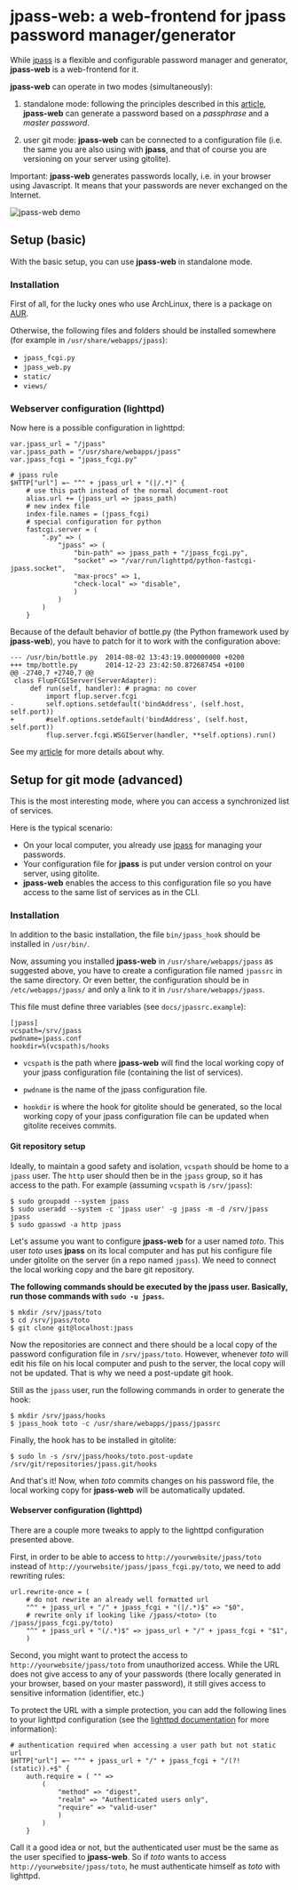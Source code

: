 # jpass-web: a web-frontend for jpass password manager/generator

While [jpass][jpass] is a flexible and configurable password manager and
generator, **jpass-web** is a web-frontend for it.

**jpass-web** can operate in two modes (simultaneously):

1. standalone mode: following the principles described in this
   [article](https://joel.porquet.org/wiki/hacking/password_management_history/),
   **jpass-web** can generate a password based on a *passphrase* and a *master
   password*.

2. user git mode: **jpass-web** can be connected to a configuration file (i.e.
   the same you are also using with **jpass**, and that of course you are
   versioning on your server using gitolite).

Important: **jpass-web** generates passwords locally, i.e. in your browser
using Javascript. It means that your passwords are never exchanged on the
Internet.

![jpass-web demo](https://joel.porquet.org/cgit/cgit.cgi/jpass-web.git/plain/docs/demo.gif)

## Setup (basic)

With the basic setup, you can use **jpass-web** in standalone mode.

### Installation

First of all, for the lucky ones who use ArchLinux, there is a package on
[AUR](https://aur.archlinux.org/packages/jpass-web-git/).

Otherwise, the following files and folders should be installed somewhere (for
example in `/usr/share/webapps/jpass`):

* `jpass_fcgi.py`
* `jpass_web.py`
* `static/`
* `views/`

### Webserver configuration (lighttpd)

Now here is a possible configuration in lighttpd:

    var.jpass_url = "/jpass"
    var.jpass_path = "/usr/share/webapps/jpass"
    var.jpass_fcgi = "jpass_fcgi.py"

    # jpass rule
    $HTTP["url"] =~ "^" + jpass_url + "(|/.*)" {
        # use this path instead of the normal document-root
        alias.url += (jpass_url => jpass_path)
        # new index file
        index-file.names = (jpass_fcgi)
        # special configuration for python
        fastcgi.server = (
            ".py" => (
                "jpass" => (
                    "bin-path" => jpass_path + "/jpass_fcgi.py",
                    "socket" => "/var/run/lighttpd/python-fastcgi-jpass.socket",
                    "max-procs" => 1,
                    "check-local" => "disable",
                    )
                )
            )
        }

Because of the default behavior of bottle.py (the Python framework used by
**jpass-web**), you have to patch for it to work with the configuration above:

    --- /usr/bin/bottle.py  2014-08-02 13:43:19.000000000 +0200
    +++ tmp/bottle.py       2014-12-23 23:42:50.872687454 +0100
    @@ -2740,7 +2740,7 @@
     class FlupFCGIServer(ServerAdapter):
         def run(self, handler): # pragma: no cover
             import flup.server.fcgi
    -        self.options.setdefault('bindAddress', (self.host, self.port))
    +        #self.options.setdefault('bindAddress', (self.host, self.port))
             flup.server.fcgi.WSGIServer(handler, **self.options).run()

See my [article](https://joel.porquet.org/wiki/hacking/bottlepy_lighttpd/) for
more details about why.

## Setup for git mode (advanced)

This is the most interesting mode, where you can access a synchronized list of
services.

Here is the typical scenario:

* On your local computer, you already use [jpass][jpass] for managing your
  passwords.
* Your configuration file for **jpass** is put under version control on your
  server, using gitolite.
* **jpass-web** enables the access to this configuration file so you have
  access to the same list of services as in the CLI.

### Installation

In addition to the basic installation, the file `bin/jpass_hook` should be
installed in `/usr/bin/`.

Now, assuming you installed **jpass-web** in `/usr/share/webapps/jpass` as
suggested above, you have to create a configuration file named `jpassrc` in the
same directory. Or even better, the configuration should be in
`/etc/webapps/jpass/` and only a link to it in `/usr/share/webapps/jpass`.

This file must define three variables (see `docs/jpassrc.example`):

    [jpass]
    vcspath=/srv/jpass
    pwdname=jpass.conf
    hookdir=%(vcspath)s/hooks

* `vcspath` is the path where **jpass-web** will find the local working copy of
  your jpass configuration file (containing the list of services).

* `pwdname` is the name of the jpass configuration file.

* `hookdir` is where the hook for gitolite should be generated, so the local
  working copy of your jpass configuration file can be updated when gitolite
  receives commits.

#### Git repository setup

Ideally, to maintain a good safety and isolation, `vcspath` should be home to a
`jpass` user. The `http` user should then be in the `jpass` group, so it has
access to the path. For example (assuming `vcspath` is `/srv/jpass`):

    $ sudo groupadd --system jpass
    $ sudo useradd --system -c 'jpass user' -g jpass -m -d /srv/jpass jpass
    $ sudo gpasswd -a http jpass

Let's assume you want to configure **jpass-web** for a user named *toto*. This
user *toto* uses **jpass** on its local computer and has put his configure file
under gitolite on the server (in a repo named `jpass`). We need to connect the
local working copy and the bare git repository.

**The following commands should be executed by the jpass user. Basically, run
those commands with `sudo -u jpass`.**

    $ mkdir /srv/jpass/toto
    $ cd /srv/jpass/toto
    $ git clone git@localhost:jpass

Now the repositories are connect and there should be a local copy of the
password configuration file in `/srv/jpass/toto`. However, whenever *toto* will
edit his file on his local computer and push to the server, the local copy will
not be updated. That is why we need a post-update git hook.

Still as the `jpass` user, run the following commands in order to generate the
hook:

    $ mkdir /srv/jpass/hooks
    $ jpass_hook toto -c /usr/share/webapps/jpass/jpassrc

Finally, the hook has to be installed in gitolite:

    $ sudo ln -s /srv/jpass/hooks/toto.post-update /srv/git/repositories/jpass.git/hooks

And that's it! Now, when *toto* commits changes on his password file, the local
working copy for **jpass-web** will be automatically updated.

#### Webserver configuration (lighttpd)

There are a couple more tweaks to apply to the lighttpd configuration presented
above.

First, in order to be able to access to `http://yourwebsite/jpass/toto` instead
of `http://yourwebsite/jpass/jpass_fcgi.py/toto`, we need to add rewriting
rules:

    url.rewrite-once = (
        # do not rewrite an already well formatted url
        "^" + jpass_url + "/" + jpass_fcgi + "(|/.*)$" => "$0",
        # rewrite only if looking like /jpass/<toto> (to /jpass/jpass_fcgi.py/toto)
        "^" + jpass_url + "(/.*)$" => jpass_url + "/" + jpass_fcgi + "$1",
        )

Second, you might want to protect the access to `http://yourwebsite/jpass/toto`
from unauthorized access. While the URL does not give access to any of your
passwords (there locally generated in your browser, based on your master
password), it still gives access to sensitive information (identifier, etc.)

To protect the URL with a simple protection, you can add the following lines to
your lighttpd configuration (see the
[lighttpd documentation](http://redmine.lighttpd.net/projects/1/wiki/docs_modauth)
for more information):

    # authentication required when accessing a user path but not static url
    $HTTP["url"] =~ "^" + jpass_url + "/" + jpass_fcgi + "/(?!(static)).+$" {
        auth.require = ( "" =>
            (
                "method" => "digest",
                "realm" => "Authenticated users only",
                "require" => "valid-user"
                )
            )
        }

Call it a good idea or not, but the authenticated user must be the same as the
user specified to **jpass-web**. So if *toto* wants to access
`http://yourwebsite/jpass/toto`, he must authenticate himself as *toto* with lighttpd.

[jpass]: https://joel.porquet.org/cgit/cgit.cgi/jpass.git/about/
